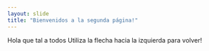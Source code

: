 ```yaml
---
layout: slide
title: "Bienvenidos a la segunda página!"
---
```

Hola que tal a todos
Utiliza la flecha hacia la izquierda para volver!
